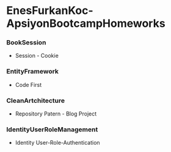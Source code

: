 # EnesFurkanKoc-ApsiyonBootcampHomeworks
### BookSession
- Session - Cookie 
### EntityFramework
- Code First 
### CleanArtchitecture
- Repository Patern - Blog Project
### IdentityUserRoleManagement
- Identity User-Role-Authentication

